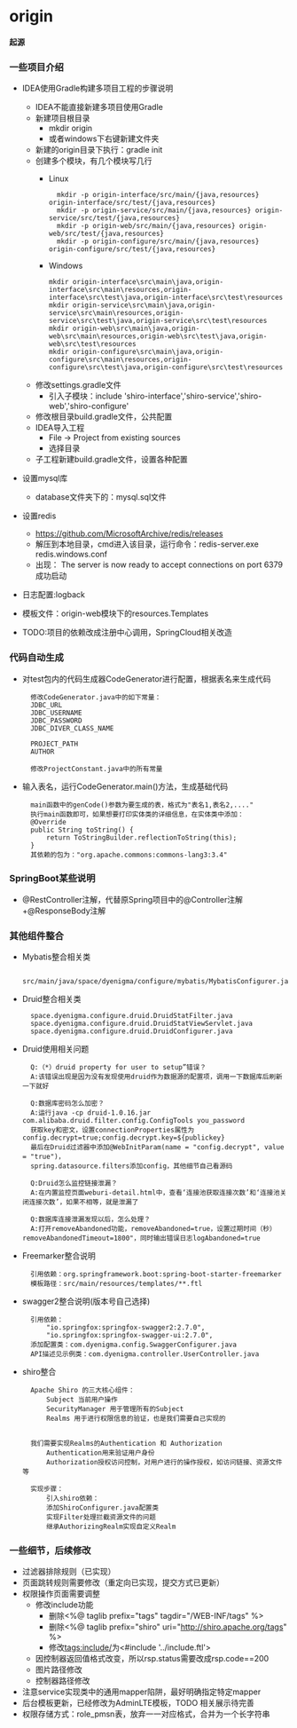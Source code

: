 # origin

**起源**

### 一些项目介绍 
- IDEA使用Gradle构建多项目工程的步骤说明
    - IDEA不能直接新建多项目使用Gradle
    - 新建项目根目录
        - mkdir origin
        - 或者windows下右键新建文件夹
	- 新建的origin目录下执行：gradle init
	- 创建多个模块，有几个模块写几行
		- Linux

			    mkdir -p origin-interface/src/main/{java,resources} origin-interface/src/test/{java,resources}
				mkdir -p origin-service/src/main/{java,resources} origin-service/src/test/{java,resources}
				mkdir -p origin-web/src/main/{java,resources} origin-web/src/test/{java,resources}
				mkdir -p origin-configure/src/main/{java,resources} origin-configure/src/test/{java,resources}

        - Windows

              mkdir origin-interface\src\main\java,origin-interface\src\main\resources,origin-interface\src\test\java,origin-interface\src\test\resources
              mkdir origin-service\src\main\java,origin-service\src\main\resources,origin-service\src\test\java,origin-service\src\test\resources
              mkdir origin-web\src\main\java,origin-web\src\main\resources,origin-web\src\test\java,origin-web\src\test\resources
              mkdir origin-configure\src\main\java,origin-configure\src\main\resources,origin-configure\src\test\java,origin-configure\src\test\resources

	- 修改settings.gradle文件
		-  引入子模块：include 'shiro-interface','shiro-service','shiro-web','shiro-configure'
	- 修改根目录build.gradle文件，公共配置
	- IDEA导入工程
		- File -> Project from existing sources
		- 选择目录
	- 子工程新建build.gradle文件，设置各种配置

- 设置mysql库
    - database文件夹下的：mysql.sql文件
- 设置redis
    - https://github.com/MicrosoftArchive/redis/releases
    - 解压到本地目录，cmd进入该目录，运行命令：redis-server.exe redis.windows.conf
    - 出现： The server is now ready to accept connections on port 6379 成功启动
- 日志配置:logback
- 模板文件：origin-web模块下的resources.Templates
- TODO:项目的依赖改成注册中心调用，SpringCloud相关改造

### 代码自动生成
- 对test包内的代码生成器CodeGenerator进行配置，根据表名来生成代码

    	修改CodeGenerator.java中的如下常量：
    	JDBC_URL
    	JDBC_USERNAME
    	JDBC_PASSWORD
    	JDBC_DIVER_CLASS_NAME

    	PROJECT_PATH
    	AUTHOR

    	修改ProjectConstant.java中的所有常量

- 输入表名，运行CodeGenerator.main()方法，生成基础代码
     
    	main函数中的genCode()参数为要生成的表，格式为"表名1,表名2,...."
     	执行main函数即可，如果想要打印实体类的详细信息，在实体类中添加：
     	@Override
     	public String toString() {
        	return ToStringBuilder.reflectionToString(this);
     	}
     	其依赖的包为："org.apache.commons:commons-lang3:3.4"

### SpringBoot某些说明
- @RestController注解，代替原Spring项目中的@Controller注解+@ResponseBody注解


### 其他组件整合
- Mybatis整合相关类

    	src/main/java/space/dyenigma/configure/mybatis/MybatisConfigurer.java

- Druid整合相关类

    	space.dyenigma.configure.druid.DruidStatFilter.java
    	space.dyenigma.configure.druid.DruidStatViewServlet.java
    	space.dyenigma.configure.druid.DruidConfigurer.java

- Druid使用相关问题

    	Q:（*）druid property for user to setup”错误？
    	A:该错误出现是因为没有发现使用druid作为数据源的配置项，调用一下数据库后刷新一下就好
	
    	Q:数据库密码怎么加密？
    	A:运行java -cp druid-1.0.16.jar com.alibaba.druid.filter.config.ConfigTools you_password
    	获取key和密文，设置connectionProperties属性为config.decrypt=true;config.decrypt.key=${publickey}
    	最后在Druid过滤器中添加@WebInitParam(name = "config.decrypt", value = "true")，
    	spring.datasource.filters添加config，其他细节自己看源码

    	Q:Druid怎么监控链接泄漏？
    	A:在内置监控页面weburi-detail.html中，查看‘连接池获取连接次数’和‘连接池关闭连接次数’，如果不相等，就是泄漏了

    	Q:数据库连接泄漏发现以后，怎么处理？
    	A:打开removeAbandoned功能，removeAbandoned=true，设置过期时间（秒）removeAbandonedTimeout=1800"，同时输出错误日志logAbandoned=true
- Freemarker整合说明

    	引用依赖：org.springframework.boot:spring-boot-starter-freemarker
    	模板路径：src/main/resources/templates/**.ftl
	
- swagger2整合说明(版本号自己选择)

    	引用依赖：
    		"io.springfox:springfox-swagger2:2.7.0",
     		"io.springfox:springfox-swagger-ui:2.7.0",
    	添加配置类：com.dyenigma.config.SwaggerConfigurer.java
    	API描述见示例类：com.dyenigma.controller.UserController.java

- shiro整合    

    	Apache Shiro 的三大核心组件：
    		Subject 当前用户操作
        	SecurityManager 用于管理所有的Subject
        	Realms 用于进行权限信息的验证，也是我们需要自己实现的
	

    	我们需要实现Realms的Authentication 和 Authorization
        	Authentication用来验证用户身份
        	Authorization授权访问控制，对用户进行的操作授权，如访问链接、资源文件等

    	实现步骤：
        	引入shiro依赖：
        	添加ShiroConfigurer.java配置类
        	实现Filter处理拦截资源文件的问题
        	继承AuthorizingRealm实现自定义Realm

### 一些细节，后续修改
- 过滤器排除规则（已实现）
- 页面跳转规则需要修改（重定向已实现，提交方式已更新）
- 权限操作页面需要调整
	- 修改include功能
		-  删除<%@ taglib prefix="tags" tagdir="/WEB-INF/tags" %>
		-  删除<%@ taglib prefix="shiro" uri="http://shiro.apache.org/tags" %>
		-  修改<tags:include/>为<#include '../include.ftl'>
	- 因控制器返回值格式改变，所以rsp.status需要改成rsp.code==200
	- 图片路径修改
	- 控制器路径修改
- 注意service实现类中的通用mapper陷阱，最好明确指定特定mapper
- 后台模板更新，已经修改为AdminLTE模板，TODO 相关展示待完善
- 权限存储方式：role_pmsn表，放弃一一对应格式，合并为一个长字符串
